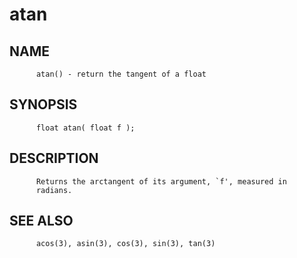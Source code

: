 # atan
## NAME
          atan() - return the tangent of a float

## SYNOPSIS
          float atan( float f );

## DESCRIPTION
          Returns the arctangent of its argument, `f', measured in
          radians.

## SEE ALSO
          acos(3), asin(3), cos(3), sin(3), tan(3)
